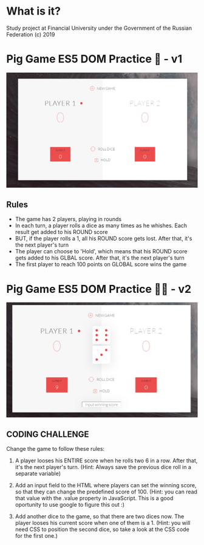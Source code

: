 # What is it?

Study project at Financial University under the Government of the Russian Federation (c) 2019


# Pig Game ES5 DOM Practice 🎲 - v1
![Image of this project](https://github.com/ArtyomPerederiy/Pig-Game-ES5-DOM-Practice/blob/master/preview01.png?raw=true)

## Rules

- The game has 2 players, playing in rounds
- In each turn, a player rolls a dice as many times as he whishes. Each result get added to his ROUND score
- BUT, if the player rolls a 1, all his ROUND score gets lost. After that, it's the next player's turn
- The player can choose to 'Hold', which means that his ROUND score gets added to his GLBAL score. After that, it's the next player's turn
- The first player to reach 100 points on GLOBAL score wins the game


# Pig Game ES5 DOM Practice 🎲🎲 - v2
![Image of this project](https://github.com/ArtyomPerederiy/Pig-Game-ES5-DOM-Practice/blob/master/preview02.png?raw=true)

## CODING CHALLENGE

Change the game to follow these rules:

1. A player looses his ENTIRE score when he rolls two 6 in a row. After that, it's the next player's turn. (Hint: Always save the previous dice roll in a separate variable)

2. Add an input field to the HTML where players can set the winning score, so that they can change the predefined score of 100. 
(Hint: you can read that value with the .value property in JavaScript. This is a good oportunity to use google to figure this out :)

3. Add another dice to the game, so that there are two dices now. The player looses his current score when one of them is a 1. 
(Hint: you will need CSS to position the second dice, so take a look at the CSS code for the first one.)



